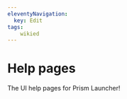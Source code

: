 ```yaml
---
eleventyNavigation:
  key: Edit
tags:
    wikied
---
```

# Help pages

The UI help pages for Prism Launcher!
